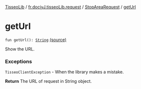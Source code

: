 [TisseoLib](../../index.md) / [fr.docjyJ.tisseoLib.request](../index.md) / [StopAreaRequest](index.md) / [getUrl](./get-url.md)

# getUrl

`fun getUrl(): `[`String`](https://kotlinlang.org/api/latest/jvm/stdlib/kotlin/-string/index.html) [(source)](https://github.com/docjyJ/TisseoLib/tree/master/src/main/kotlin/fr/docjyJ/tisseoLib/request/StopAreaRequest.kt#L77)

Show the URL.

### Exceptions

`TisseoClientException` - When the library makes a mistake.

**Return**
The URL of request in String object.

